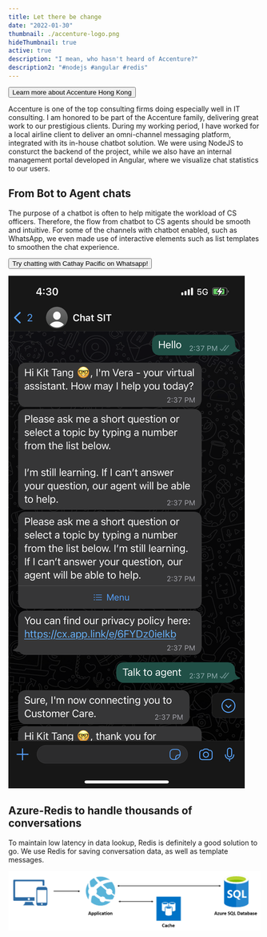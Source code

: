 ```yaml
---
title: Let there be change
date: "2022-01-30"
thumbnail: ./accenture-logo.png
hideThumbnail: true
active: true
description: "I mean, who hasn't heard of Accenture?"
description2: "#nodejs #angular #redis"
---
```


<div class="kg-card kg-image-card kg-width-wide">

<a href="https://www.accenture.com/hk-en" target="_blank"><button>Learn more about Accenture Hong Kong</button></a>

<p>Accenture is one of the top consulting firms doing especially well in IT consulting. I am honored to be part of the Accenture family, delivering great work to our prestigious clients. During my working period, I have worked for a local airline client to deliver an omni-channel messaging platform, integrated with its in-house chatbot solution. We were using NodeJS to consturct the backend of the project, while we also have an internal management portal developed in Angular, where we visualize chat statistics to our users. </p>

<h2>From Bot to Agent chats</h2>

<p>The purpose of a chatbot is often to help mitigate the workload of CS officers. Therefore, the flow from chatbot to CS agents should be smooth and intuitive. For some of the channels with chatbot enabled, such as WhatsApp, we even made use of interactive elements such as list templates to smoothen the chat experience. </p>

<a href="https://wa.me/85227472747" target="_blank"><button>Try chatting with Cathay Pacific on Whatsapp!</button></a>

![Let there be change](./vera.png)

<h2>Azure-Redis to handle thousands of conversations</h2>

<p>To maintain low latency in data lookup, Redis is definitely a good solution to go. We use Redis for saving conversation data, as well as template messages. </p>

![Let there be change](./redis-azure.png)

</div>